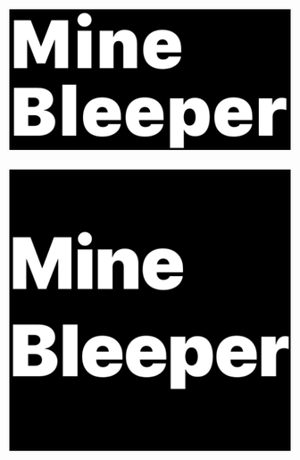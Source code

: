 ![MineBleeper Large Formate Image][header]
---
![MineBleeper AppStore Icon][icon] <!-- .element height="50%" width="50%" -->
---


[header]: /images/MineBleeper_Large_Format.png "MineBleeper is bleepin' all over ya bruh..."
[icon]: /MineBleeper/Assets.xcassets/AppIcon.appiconset/Icon.png "MineBleeper is coming to the AppStore brochacho..."

